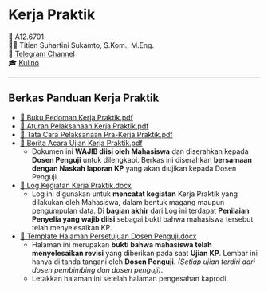 # Kerja Praktik

👥 A12.6701  
👨‍🏫 Titien Suhartini Sukamto, S.Kom., M.Eng.  
💭 [Telegram Channel](https://t.me/+CvEtrwieESw2NDI1)  
🎓 [Kulino](https://kulino.dinus.ac.id/course/view.php?id=15787)

---

## Berkas Panduan Kerja Praktik

- [📄 Buku Pedoman Kerja Praktik.pdf](attachments/panduan_kp_prodi_si.pdf)
- [📄 Aturan Pelaksanaan Kerja Praktik.pdf](attachments/aturan_pelaksanaan_kp_selama_pandemi_covid19.pdf)
- [📄 Tata Cara Pelaksanaan Pra-Kerja Praktik.pdf](attachments/tata_cara_pelaksanaan_pra_kp.pdf)
- [📄 Berita Acara Ujian Kerja Praktik.pdf](attachments/berita_acara_ujian_kp.pdf)
  - Dokumen ini **WAJIB diisi oleh Mahasiswa** dan diserahkan kepada **Dosen Penguji** untuk dilengkapi. Berkas ini diserahkan **bersamaan dengan Naskah laporan KP** yang akan diujikan kepada Dosen Penguji.
- [📄 Log Kegiatan Kerja Praktik.docx](attachments/log_kegiatan_kp.docx)
  - Log ini digunakan untuk **mencatat kegiatan** Kerja Praktik yang dilakukan oleh Mahasiswa, dalam bentuk magang maupun pengumpulan data. Di **bagian akhir** dari Log ini terdapat **Penilaian Penyelia yang wajib diisi** sebagai bukti bahwa mahasiswa tersebut telah menyelesaikan KP.
- [📄 Template Halaman Persetujuan Dosen Penguji.docx](attachments/halaman_persetujuan_revisi_ujian_kp.docx)
  - Halaman ini merupakan **bukti bahwa mahasiswa telah menyelesaikan revisi** yang diberikan pada saat **Ujian KP**. Lembar ini hanya di tanda tangani oleh **Dosen Penguji**. _(Setiap ujian terdiri dari dosen pembimbing dan dosen penguji)_.
  - Letakkan halaman ini setelah halaman pengesahan kaprodi.

